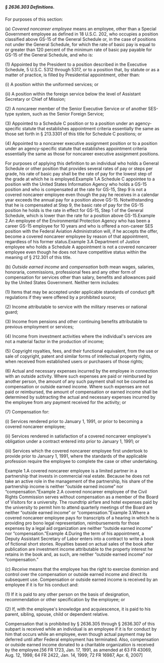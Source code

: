 ##### § 2636.303 Definitions. #####

For purposes of this section:

(a) *Covered noncareer employee* means an employee, other than a Special Government employee as defined in 18 U.S.C. 202, who occupies a position classified above GS-15 of the General Schedule or, in the case of positions not under the General Schedule, for which the rate of basic pay is equal to or greater than 120 percent of the minimum rate of basic pay payable for GS-15 of the General Schedule, and who is:

(1) Appointed by the President to a position described in the Executive Schedule, 5 U.S.C. 5312 through 5317, or to a position that, by statute or as a matter of practice, is filled by Presidential appointment, other than:

(i) A position within the uniformed services; or

(ii) A position within the foreign service below the level of Assistant Secretary or Chief of Mission;

(2) A noncareer member of the Senior Executive Service or of another SES-type system, such as the Senior Foreign Service;

(3) Appointed to a Schedule C position or to a position under an agency-specific statute that establishes appointment criteria essentially the same as those set forth in § 213.3301 of this title for Schedule C positions; or

(4) Appointed to a noncareer executive assignment position or to a position under an agency-specific statute that establishes appointment criteria essentially the same as those for noncareer executive assignment positions.

For purposes of applying this definition to an individual who holds a General Schedule or other position that provides several rates of pay or steps per grade, his rate of basic pay shall be the rate of pay for the lowest step of the grade at which he is employed.Example 1.A Schedule C appointee to a position with the United States Information Agency who holds a GS-15 position and who is compensated at the rate for GS-15, Step 9 is not a covered noncareer employee even though the pay he receives in a calendar year exceeds the annual pay for a position above GS-15. Notwithstanding that he is compensated at Step 9, the basic rate of pay for the GS-15 position he holds is the rate in effect for GS-15, Step 1 of the General Schedule, which is lower than the rate for a position above GS-15.Example 2.An employee of the Environmental Protection Agency who has been a career GS-15 employee for 10 years and who is offered a non-career SES position with the Federal Aviation Administration will, if he accepts the offer, become a covered noncareer employee by reason of that appointment, regardless of his former status.Example 3.A Department of Justice employee who holds a Schedule A appointment is not a covered noncareer employee even though he does not have competitive status within the meaning of § 212.301 of this title.

(b) *Outside earned income* and *compensation* both mean wages, salaries, honoraria, commissions, professional fees and any other form of compensation for services other than salary, benefits and allowances paid by the United States Government. Neither term includes:

(1) Items that may be accepted under applicable standards of conduct gift regulations if they were offered by a prohibited source;

(2) Income attributable to service with the military reserves or national guard;

(3) Income from pensions and other continuing benefits attributable to previous employment or services;

(4) Income from investment activities where the individual's services are not a material factor in the production of income;

(5) Copyright royalties, fees, and their functional equivalent, from the use or sale of copyright, patent and similar forms of intellectual property rights, when received from established users or purchasers of those rights;

(6) Actual and necessary expenses incurred by the employee in connection with an outside activity. Where such expenses are paid or reimbursed by another person, the amount of any such payment shall not be counted as compensation or outside earned income. Where such expenses are not paid or reimbursed, the amount of compensation or earned income shall be determined by subtracting the actual and necessary expenses incurred by the employee from any payment received for the activity; or

(7) Compensation for:

(i) Services rendered prior to January 1, 1991, or prior to becoming a covered noncareer employee;

(ii) Services rendered in satisfaction of a covered noncareer employee's obligation under a contract entered into prior to January 1, 1991; or

(iii) Services which the covered noncareer employee first undertook to provide prior to January 1, 1991, where the standards of the applicable profession require the employee to complete the case or other undertaking.

Example 1.A covered noncareer employee is a limited partner in a partnership that invests in commercial real estate. Because he does not take an active role in the management of the partnership, his share of the partnership income is neither “outside earned income” nor “compensation.”Example 2.A covered noncareer employee of the Civil Rights Commission serves without compensation as a member of the Board of Visitors for a university. The roundtrip airfare and hotel expenses paid by the university to permit him to attend quarterly meetings of the Board are neither “outside earned income” or “compensation.”Example 3.Where a covered noncareer employee pays for transcripts of a hearing in which he is providing pro bono legal representation, reimbursements for those expenses by a legal aid organization are neither “outside earned income” nor “compensation.”Example 4.During the term of his appointment, a Deputy Assistant Secretary of Labor enters into a contract to write a book of fictional short stories. Royalties based on actual sales of the book after publication are investment income attributable to the property interest he retains in the book and, as such, are neither “outside earned income” nor “compensation.”

(c) *Receive* means that the employee has the right to exercise dominion and control over the compensation or outside earned income and direct its subsequent use. Compensation or outside earned income is received by an employee if it is for his conduct and:

(1) If it is paid to any other person on the basis of designation, recommendation or other specification by the employee; or

(2) If, with the employee's knowledge and acquiescence, it is paid to his parent, sibling, spouse, child or dependent relative.

Compensation that is prohibited by § 2636.305 through § 2636.307 of this subpart is received while an individual is an employee if it is for conduct by him that occurs while an employee, even though actual payment may be deferred until after Federal employment has terminated. Also, compensation or outside earned income donated to a charitable organization is received by the employee.[56 FR 1723, Jan. 17, 1991, as amended at 63 FR 43069, Aug. 12, 1998; 64 FR 2422, Jan. 14, 1999; 72 FR 16987, Apr. 6, 2007]